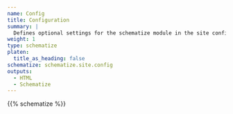 ```yaml
---
name: Config
title: Configuration
summary: |
  Defines optional settings for the schematize module in the site configuration.
weight: 1
type: schematize
platen:
  title_as_heading: false
schematize: schematize.site.config
outputs:
  - HTML
  - Schematize
---
```


{{% schematize %}}
